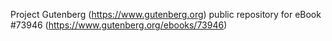 Project Gutenberg (https://www.gutenberg.org) public repository for eBook #73946 (https://www.gutenberg.org/ebooks/73946)
